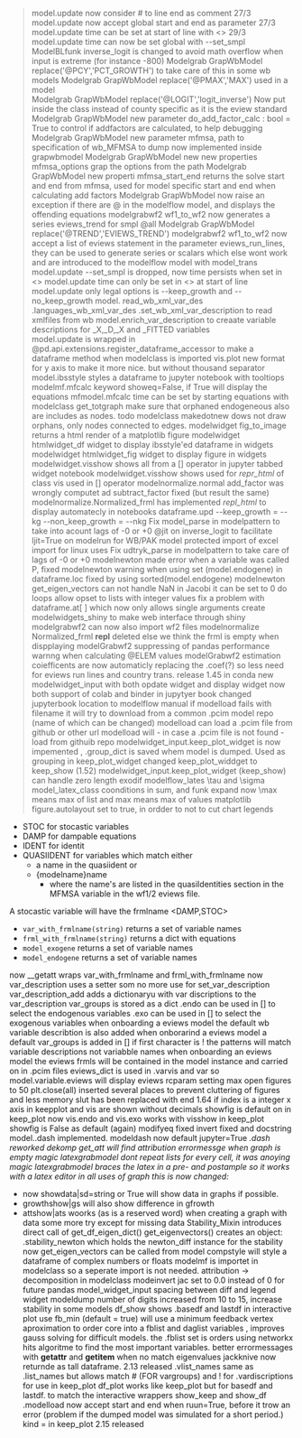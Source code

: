 >model.update now consider # to line end as comment 27/3 
>model.update now accept global start and end as parameter 27/3 
>model.update time can be set at start of line with <>  29/3
>model.update time can now be set global with --set_smpl 
>ModelBLfunk inverse_logit is changed to avoid math overflow when input is extreme (for instance -800)
>Modelgrab GrapWbModel replace('@PCY','PCT_GROWTH') to take care of this in some wb models 
>Modelgrab GrapWbModel replace('@PMAX','MAX') used in a model  
>Modelgrab GrapWbModel replace('@LOGIT','logit_inverse') Now put inside the class instead of county specific as it is the eview standard
>Modelgrab GrapWbModel new parameter  do_add_factor_calc     : bool = True to control if addfactors are calculated, to help debugging 
>Modelgrab GrapWbModel new parameter  mfmsa, path to specification of wb_MFMSA to dump now implemented inside grapwbmodel 
>Modelgrab GrapWbModel new new properties mfmsa_options grap the options from the path 
>Modelgrab GrapWbModel new properti   mfmsa_start_end returns the solve start and end from mfmsa, used for model specific start and end when calculating add factors 
>Modelgrab GrapWbModel now raise an exception if there are @ in the modelflow model, and displays the offending equations 
>modelgrabwf2 wf1_to_wf2 now generates a series eviews_trend for smpl @all 
>Modelgrab GrapWbModel replace('@TREND','EVIEWS_TREND') 
>modelgrabwf2 wf1_to_wf2 now accept a list of eviews statement in the parameter eviews_run_lines,  they can be used to generate series or scalars which else wont work and are introduced to the modelflow model with model_trans 
model.update --set_smpl is dropped, now time persists when set in <> 
model.update time can only be set in <> at start of line
model.update only legal options is --keep_growth and --no_keep_growth 
model. read_wb_xml_var_des .languages_wb_xml_var_des  .set_wb_xml_var_description to read xmlfiles from wb
model.enrich_var_description to creaate variable descriptions for _X,_D,_X and _FITTED variables   
model.update is wrapped in @pd.api.extensions.register_dataframe_accessor to make a dataframe method when modelclass is imported 
vis.plot new format for y axis to make it more nice. but without thousand separator 
model.ibsstyle styles a dataframe to jupyter notebook with tooltiops 
modelmf.mfcalc keyword showeq=False, if True will display the equations 
mfmodel.mfcalc time can be set by starting equations with <start end> 
modelclass get_totgraph make sure that orphaned endogeneous also are includes as nodes. 
todo modelclass makedotnew dows not draw orphans, only nodes connected to edges. 
modelwidget fig_to_image returns a html render of a matplotlib figure
modelwidget htmlwidget_df widget to display ibsstyle'ed dataframe in widgets 
modelwidget htmlwidget_fig  widget to display figure in widgets 
modelwidget.visshow shows all from a [] operator in jupyter tabbed widget notebook 
modelwidget.visshow shows used for _repr_html_ of class vis used in [] operator 
modelnormalize.normal add_factor was wrongly computet ad subtract_factor fixed (but result the same)
modelnormalize.Normalized_frml has implemented _repl_html_ to display automatecly in notebooks 
dataframe.upd --keep_growth = --kg --non_keep_growth = --nkg
Fix model_parse in modelpattern to take into acount lags of -0 or +0 
@jit on inverse_logit to facilitate ljit=True on modelrun for WB/PAK model
protected import of excel import for linux uses 
Fix udtryk_parse  in modelpattern to take care of lags of -0 or +0
modelnewton made error when a variable was called P, fixed 
modelnewton warning when using set (model.endogene) in dataframe.loc fixed by using sorted(model.endogene)
modelnewton get_eigen_vectors can not handle NaN in Jacobi it can be set to 0 
do loops allow opset to lists with integer values 
fix a problem with  dataframe.at[ ] which now only allows single arguments 
create modelwidgets_shiny to make web interface through shiny 
modelgrabwf2 can now also import wf2 files 
modelnormalize Normalized_frml __repl__ deleted else we think the frml is empty when dispplaying 
modelGrabwf2 suppressing of pandas performance warnng when calculating @ELEM values 
modelGrabwf2 estimation coiefficents are now automaticly replacing the <equattion>.coef(?) so less need for eviews run lines and country trans. 
release 1.45 in conda 
new modelwidget_input with both opdate widget and display widget 
now both support of colab and binder in jupytyer book 
changed jupyterbook location to modelflow manual
if modelload fails with filename it will try to download from a common .pcim model repo (name of which can be changed)
modelload can load a .pcim file from github or other url 
modelload will - in case a .pcim file is not found - load from githuib repo 
modelwidget_input.keep_plot_widget is now impemented , 
.group_dict is saved whem model is dumped. Used as grouping in keep_plot_widget 
changed keep_plot_widdget to keep_show  (1.52)
modelwidget_input.keep_plot_widget (keep_show) can handle zero length exodif
modelflow_lates \tau and \sigma
model_latex_class coonditions in sum, and funk expand 
now \max means max of list and max means max of values 
matplotlib figure.autolayout set to true, in ordder to not to cut chart legends 
 - STOC for stocastic variables 
 - DAMP for dampable equations
 - IDENT for identit
 - QUASIIDENT for variables which match either 
    - a name in the quasiident or 
    - {modelname}name 
        - where the name's are listed in the  quasiIdentities section in the MFMSA variable in the wf1/2 eviews file. 
 
 A stocastic variable will have the frmlname <DAMP,STOC> 
  - `var_with_frmlname(string)` returns a set of variable names 
 - `frml_with_frmlname(string)` returns a dict with equations
 - `model_exogene` returns a set of variable names 
 - `model_endogene` returns a set of variable names 

now __getatt wraps var_with_frmlname and frml_with_frmlname 
now var_description uses a setter som no more use for set_var_description
var_description_add adds a dictionaryu with var discriptions to the var_description
var_groups is stored as a dict 
.endo can be used in [] to select the endogenous variables 
.exo can be used in [] to select the exogenous  variables 
when onboarding a eviews model the default wb variable describtion is also added 
when onborarind a eviews model a default var_groups is added 
in [] if first character is ! the patterns will match variable descriptions not variabble names 
when onboarding an eviews model the eviews frmls will be contained in the model instance and carried on in .pcim files
eviews_dict is used in .varvis and var so model.variable.eviews will display eviews
rcparam setting max open figures to 50
plt.close(all) inserted several places to prevent cluttering of figures and less memory 
slut has been replaced with end 
1.64 
if index is a integer x axis in keepplot and vis are shown without decimals
showfig is default on in keep_plot
now vis.endo and vis.exo works with visshow 
in keep_plot showfig is False as default (again)
modifyeq fixed
invert fixed and docstring
model.<variable>.dash implemented. 
modeldash now default jupyter=True 
<var>.dash 
reworked dekomp 
get_att will find attribution 
errormessge when graph is empty 
magic latexgrabmodel dont repeat lists for every cell, it was anoying 
magic latexgrabmodel braces the latex in a pre- and postample so it works with a latex editor 
in all uses of graph this is now changed: 
   - now showdata|sd=string or True will show data in graphs if possible. 
   - growthshow|gs will also show difference in gfrowth 
   - attshow|ats woorks (as is a reserved word)
when creating a graph with data some more try except for missing data 
Stability_Mixin introduces direct call of
get_df_eigen_dict()
get_eigenvectors()
  creates an object: .stability_newton which holds the newton_diff instance for the stability 
 now get_eigen_vectors can be called from model
compstyle will style a dataframe of complex numbers or floats 
modelmf is importet in modelclass so a seperate import is not needed. 
attribution -> decomposition in modelclass 
modeinvert jac set to 0.0 instead of 0 for future pandas 
model_widget_input spacing between diff and legend widget
modeldump number of digits increased from 10 to 15, increase stability in some models 
df_show shows .basedf and lastdf in interactive plot
use fb_min (default = true) will use a minimum feedback vertex aproximation to order core into a fblist and daglist variables , improves gauss solving for difficult models. 
the .fblist set is orders using networkx hits algoritme to find the most important variables. 
better errormessages with __getattr__ and __getitem__ when no match
eigenvalues jackknive now returnde as tall dataframe. 
2.13 released 
.vlist_names same as .list_names but allows match # (FOR  vargroups) and ! for .vardiscriptions for use in keep_plot 
df_plot works like keep_plot but for basedf and lastdf. to match the interactive wrappers show_keep and show_df 
.modelload now accept start and end when ruun=True, before it trow an error (problem if the dumped model was simulated for a short period.)
kind = in keep_plot 
2.15  released